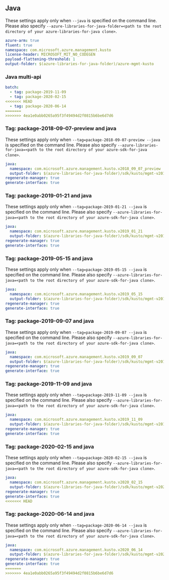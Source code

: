 ## Java

These settings apply only when `--java` is specified on the command line.
Please also specify `--azure-libraries-for-java-folder=<path to the root directory of your azure-libraries-for-java clone>`.

``` yaml $(java)
azure-arm: true
fluent: true
namespace: com.microsoft.azure.management.kusto
license-header: MICROSOFT_MIT_NO_CODEGEN
payload-flattening-threshold: 1
output-folder: $(azure-libraries-for-java-folder)/azure-mgmt-kusto
```

### Java multi-api

``` yaml $(java) && $(multiapi)
batch:
  - tag: package-2019-11-09
  - tag: package-2020-02-15
<<<<<<< HEAD
  - tag: package-2020-06-14  
=======
>>>>>>> 4ea1e0abb0265a95f3f49494d2f0815b6be6d7d6
```

### Tag: package-2018-09-07-preview and java

These settings apply only when `--tag=package-2018-09-07-preview --java` is specified on the command line.
Please also specify `--azure-libraries-for-java=<path to the root directory of your azure-sdk-for-java clone>`.

``` yaml $(tag) == 'package-2018-09-07-preview' && $(java) && $(multiapi)
java:
  namespace: com.microsoft.azure.management.kusto.v2018_09_07_preview
  output-folder: $(azure-libraries-for-java-folder)/sdk/kusto/mgmt-v2018_09_07_preview
regenerate-manager: true
generate-interface: true
```

### Tag: package-2019-01-21 and java

These settings apply only when `--tag=package-2019-01-21 --java` is specified on the command line.
Please also specify `--azure-libraries-for-java=<path to the root directory of your azure-sdk-for-java clone>`.

``` yaml $(tag) == 'package-2019-01-21' && $(java) && $(multiapi)
java:
  namespace: com.microsoft.azure.management.kusto.v2019_01_21
  output-folder: $(azure-libraries-for-java-folder)/sdk/kusto/mgmt-v2019_01_21
regenerate-manager: true
generate-interface: true
```

### Tag: package-2019-05-15 and java

These settings apply only when `--tag=package-2019-05-15 --java` is specified on the command line.
Please also specify `--azure-libraries-for-java=<path to the root directory of your azure-sdk-for-java clone>`.

``` yaml $(tag) == 'package-2019-05-15' && $(java) && $(multiapi)
java:
  namespace: com.microsoft.azure.management.kusto.v2019_05_15
  output-folder: $(azure-libraries-for-java-folder)/sdk/kusto/mgmt-v2019_05_15
regenerate-manager: true
generate-interface: true
```

### Tag: package-2019-09-07 and java

These settings apply only when `--tag=package-2019-09-07 --java` is specified on the command line.
Please also specify `--azure-libraries-for-java=<path to the root directory of your azure-sdk-for-java clone>`.

``` yaml $(tag) == 'package-2019-09-07' && $(java) && $(multiapi)
java:
  namespace: com.microsoft.azure.management.kusto.v2019_09_07
  output-folder: $(azure-libraries-for-java-folder)/sdk/kusto/mgmt-v2019_09_07
regenerate-manager: true
generate-interface: true
```

### Tag: package-2019-11-09 and java

These settings apply only when `--tag=package-2019-11-09 --java` is specified on the command line.
Please also specify `--azure-libraries-for-java=<path to the root directory of your azure-sdk-for-java clone>`.

``` yaml $(tag) == 'package-2019-11-09' && $(java) && $(multiapi)
java:
  namespace: com.microsoft.azure.management.kusto.v2019_11_09
  output-folder: $(azure-libraries-for-java-folder)/sdk/kusto/mgmt-v2019_11_09
regenerate-manager: true
generate-interface: true
```

### Tag: package-2020-02-15 and java

These settings apply only when `--tag=package-2020-02-15 --java` is specified on the command line.
Please also specify `--azure-libraries-for-java=<path to the root directory of your azure-sdk-for-java clone>`.

``` yaml $(tag) == 'package-2020-02-15' && $(java) && $(multiapi)
java:
  namespace: com.microsoft.azure.management.kusto.v2020_02_15
  output-folder: $(azure-libraries-for-java-folder)/sdk/kusto/mgmt-v2020_02_15
regenerate-manager: true
generate-interface: true
<<<<<<< HEAD
```

### Tag: package-2020-06-14 and java

These settings apply only when `--tag=package-2020-06-14 --java` is specified on the command line.
Please also specify `--azure-libraries-for-java=<path to the root directory of your azure-sdk-for-java clone>`.

``` yaml $(tag) == 'package-2020-06-14' && $(java) && $(multiapi)
java:
  namespace: com.microsoft.azure.management.kusto.v2020_06_14
  output-folder: $(azure-libraries-for-java-folder)/sdk/kusto/mgmt-v2020_06_14
regenerate-manager: true
generate-interface: true
=======
>>>>>>> 4ea1e0abb0265a95f3f49494d2f0815b6be6d7d6
```